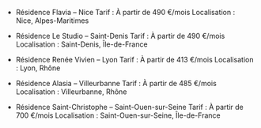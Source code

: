- Résidence Flavia – Nice
Tarif : À partir de 490 €/mois
Localisation : Nice, Alpes-Maritimes

- Résidence Le Studio – Saint-Denis
Tarif : À partir de 490 €/mois
Localisation : Saint-Denis, Île-de-France

- Résidence Renée Vivien – Lyon
Tarif : À partir de 413 €/mois
Localisation : Lyon, Rhône

- Résidence Alasia – Villeurbanne
Tarif : À partir de 485 €/mois
Localisation : Villeurbanne, Rhône

- Résidence Saint-Christophe – Saint-Ouen-sur-Seine
Tarif : À partir de 700 €/mois
Localisation : Saint-Ouen-sur-Seine, Île-de-France